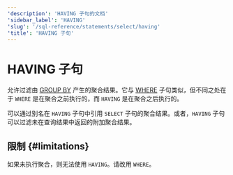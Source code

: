 ```yaml
---
'description': 'HAVING 子句的文档'
'sidebar_label': 'HAVING'
'slug': '/sql-reference/statements/select/having'
'title': 'HAVING 子句'
---
```



# HAVING 子句

允许过滤由 [GROUP BY](/sql-reference/statements/select/group-by) 产生的聚合结果。它与 [WHERE](../../../sql-reference/statements/select/where.md) 子句类似，但不同之处在于 `WHERE` 是在聚合之前执行的，而 `HAVING` 是在聚合之后执行的。

可以通过别名在 `HAVING` 子句中引用 `SELECT` 子句的聚合结果。或者，`HAVING` 子句可以过滤未在查询结果中返回的附加聚合结果。

## 限制 {#limitations}

如果未执行聚合，则无法使用 `HAVING`。请改用 `WHERE`。
